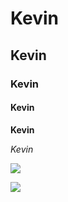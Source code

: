 <!-- TITLE: Kevin -->
<!-- SUBTITLE: Kevin -->

# Kevin

## Kevin

### Kevin

#### Kevin

**Kevin**

*Kevin*

![](https://cesque.com/storage/19/10/07/110286410733.png)

![](https://cesque.com/storage/19/10/07/677207765777.png)